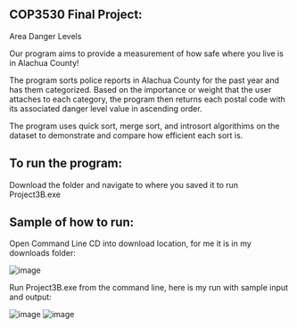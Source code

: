 COP3530 Final Project: 
---------------------------
Area Danger Levels

Our program aims to provide a measurement of how safe where you live is in Alachua County!

The program sorts police reports in Alachua County for the past year and has them categorized. Based on the importance or weight that the user attaches to each category, the program then returns each postal code with its associated danger level value in ascending order.

The program uses quick sort, merge sort, and introsort algorithims on the dataset to demonstrate and compare how efficient each sort is.


To run the program:
---------------------------
Download the folder and navigate to where you saved it to run Project3B.exe

Sample of how to run:
---------------------------
Open Command Line
CD into download location, for me it is in my downloads folder:

![image](https://user-images.githubusercontent.com/44207973/235014179-1dff8a3b-71e7-402b-b26d-7100e236eb63.png)

Run Project3B.exe from the command line, here is my run with sample input and output:

![image](https://user-images.githubusercontent.com/44207973/235014243-fadcd3ef-8cf8-4d93-8351-0ae5a8804f9a.png)
![image](https://user-images.githubusercontent.com/44207973/235014263-76fd3c10-71c4-4d7f-9c08-b5034cd9c3d6.png)

